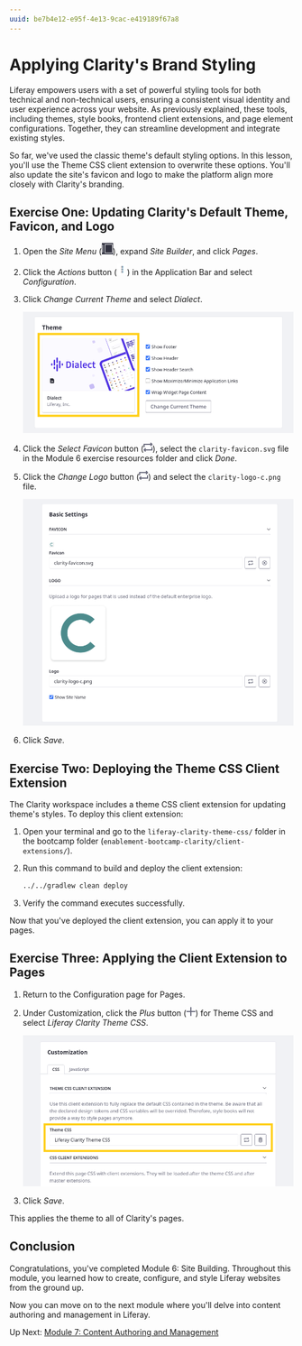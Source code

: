 ```yaml
---
uuid: be7b4e12-e95f-4e13-9cac-e419189f67a8
---
```

# Applying Clarity's Brand Styling

Liferay empowers users with a set of powerful styling tools for both technical and non-technical users, ensuring a consistent visual identity and user experience across your website. As previously explained, these tools, including themes, style books, frontend client extensions, and page element configurations. Together, they can streamline development and integrate existing styles.

So far, we've used the classic theme's default styling options. In this lesson, you'll use the Theme CSS client extension to overwrite these options. You'll also update the site's favicon and logo to make the platform align more closely with Clarity's branding.

<!--TASK: Expand instruction.

Also, should we use the JavaScript client extension? -->

## Exercise One: Updating Clarity's Default Theme, Favicon, and Logo

1. Open the *Site Menu* (![Site Menu](../../images/icon-product-menu.png)), expand *Site Builder*, and click *Pages*.

1. Click the *Actions* button (![Actions Button](../../images/icon-actions.png)) in the Application Bar and select *Configuration*.

1. Click *Change Current Theme* and select *Dialect*.

   ![Select the Dialect theme.](./applying-claritys-brand-styling/images/01.png)

1. Click the *Select Favicon* button (![Select Favicon Button](../../images/icon-change.png)), select the `clarity-favicon.svg` file in the Module 6 exercise resources folder and click *Done*.

1. Click the *Change Logo* button (![Change Logo Button](../../images/icon-change.png)) and select the `clarity-logo-c.png` file.

   ![Update the favicon and logo.](./applying-claritys-brand-styling/images/02.png)

1. Click *Save*.

## Exercise Two: Deploying the Theme CSS Client Extension

The Clarity workspace includes a theme CSS client extension for updating theme's styles. To deploy this client extension:

1. Open your terminal and go to the `liferay-clarity-theme-css/` folder in the bootcamp folder (`enablement-bootcamp-clarity/client-extensions/`).

1. Run this command to build and deploy the client extension:

   ```bash
   ../../gradlew clean deploy
   ```

1. Verify the command executes successfully.

Now that you've deployed the client extension, you can apply it to your pages.

## Exercise Three: Applying the Client Extension to Pages

1. Return to the Configuration page for Pages.

1. Under Customization, click the *Plus* button (![Plus Button](../../images/icon-plus.png)) for Theme CSS and select *Liferay Clarity Theme CSS*.

   ![Apply the Liferay Clarity Theme CSS to site pages.](./applying-claritys-brand-styling/images/03.png)

1. Click *Save*.

This applies the theme to all of Clarity's pages.

## Conclusion

Congratulations, you've completed Module 6: Site Building. Throughout this module, you learned how to create, configure, and style Liferay websites from the ground up.

Now you can move on to the next module where you'll delve into content authoring and management in Liferay.

Up Next: [Module 7: Content Authoring and Management](../module-7-content-authoring-and-management.md)
